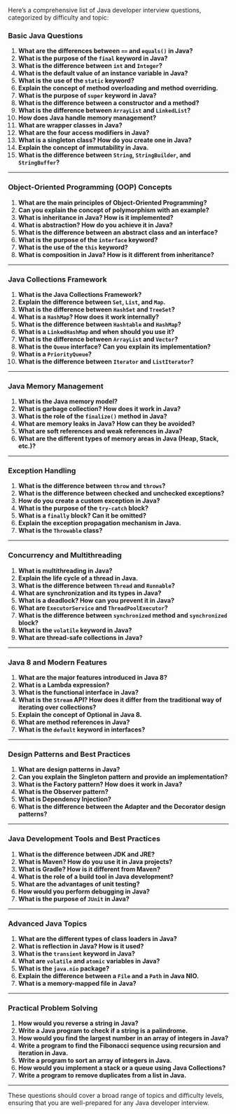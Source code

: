 Here’s a comprehensive list of Java developer interview questions, categorized by difficulty and topic:

### **Basic Java Questions**

1. **What are the differences between `==` and `equals()` in Java?**
2. **What is the purpose of the `final` keyword in Java?**
3. **What is the difference between `int` and `Integer`?**
4. **What is the default value of an instance variable in Java?**
5. **What is the use of the `static` keyword?**
6. **Explain the concept of method overloading and method overriding.**
7. **What is the purpose of `super` keyword in Java?**
8. **What is the difference between a constructor and a method?**
9. **What is the difference between `ArrayList` and `LinkedList`?**
10. **How does Java handle memory management?**
11. **What are wrapper classes in Java?**
12. **What are the four access modifiers in Java?**
13. **What is a singleton class? How do you create one in Java?**
14. **Explain the concept of immutability in Java.**
15. **What is the difference between `String`, `StringBuilder`, and `StringBuffer`?**

---

### **Object-Oriented Programming (OOP) Concepts**

1. **What are the main principles of Object-Oriented Programming?**
2. **Can you explain the concept of polymorphism with an example?**
3. **What is inheritance in Java? How is it implemented?**
4. **What is abstraction? How do you achieve it in Java?**
5. **What is the difference between an abstract class and an interface?**
6. **What is the purpose of the `interface` keyword?**
7. **What is the use of the `this` keyword?**
8. **What is composition in Java? How is it different from inheritance?**

---

### **Java Collections Framework**

1. **What is the Java Collections Framework?**
2. **Explain the difference between `Set`, `List`, and `Map`.**
3. **What is the difference between `HashSet` and `TreeSet`?**
4. **What is a `HashMap`? How does it work internally?**
5. **What is the difference between `Hashtable` and `HashMap`?**
6. **What is a `LinkedHashMap` and when should you use it?**
7. **What is the difference between `ArrayList` and `Vector`?**
8. **What is the `Queue` interface? Can you explain its implementation?**
9. **What is a `PriorityQueue`?**
10. **What is the difference between `Iterator` and `ListIterator`?**

---

### **Java Memory Management**

1. **What is the Java memory model?**
2. **What is garbage collection? How does it work in Java?**
3. **What is the role of the `finalize()` method in Java?**
4. **What are memory leaks in Java? How can they be avoided?**
5. **What are soft references and weak references in Java?**
6. **What are the different types of memory areas in Java (Heap, Stack, etc.)?**

---

### **Exception Handling**

1. **What is the difference between `throw` and `throws`?**
2. **What is the difference between checked and unchecked exceptions?**
3. **How do you create a custom exception in Java?**
4. **What is the purpose of the `try-catch` block?**
5. **What is a `finally` block? Can it be omitted?**
6. **Explain the exception propagation mechanism in Java.**
7. **What is the `Throwable` class?**

---

### **Concurrency and Multithreading**

1. **What is multithreading in Java?**
2. **Explain the life cycle of a thread in Java.**
3. **What is the difference between `Thread` and `Runnable`?**
4. **What are synchronization and its types in Java?**
5. **What is a deadlock? How can you prevent it in Java?**
6. **What are `ExecutorService` and `ThreadPoolExecutor`?**
7. **What is the difference between `synchronized` method and `synchronized` block?**
8. **What is the `volatile` keyword in Java?**
9. **What are thread-safe collections in Java?**

---

### **Java 8 and Modern Features**

1. **What are the major features introduced in Java 8?**
2. **What is a Lambda expression?**
3. **What is the functional interface in Java?**
4. **What is the `Stream` API? How does it differ from the traditional way of iterating over collections?**
5. **Explain the concept of Optional in Java 8.**
6. **What are method references in Java?**
7. **What is the `default` keyword in interfaces?**

---

### **Design Patterns and Best Practices**

1. **What are design patterns in Java?**
2. **Can you explain the Singleton pattern and provide an implementation?**
3. **What is the Factory pattern? How does it work in Java?**
4. **What is the Observer pattern?**
5. **What is Dependency Injection?**
6. **What is the difference between the Adapter and the Decorator design patterns?**

---

### **Java Development Tools and Best Practices**

1. **What is the difference between JDK and JRE?**
2. **What is Maven? How do you use it in Java projects?**
3. **What is Gradle? How is it different from Maven?**
4. **What is the role of a build tool in Java development?**
5. **What are the advantages of unit testing?**
6. **How would you perform debugging in Java?**
7. **What is the purpose of `JUnit` in Java?**

---

### **Advanced Java Topics**

1. **What are the different types of class loaders in Java?**
2. **What is reflection in Java? How is it used?**
3. **What is the `transient` keyword in Java?**
4. **What are `volatile` and `atomic` variables in Java?**
5. **What is the `java.nio` package?**
6. **Explain the difference between a `File` and a `Path` in Java NIO.**
7. **What is a memory-mapped file in Java?**

---

### **Practical Problem Solving**

1. **How would you reverse a string in Java?**
2. **Write a Java program to check if a string is a palindrome.**
3. **How would you find the largest number in an array of integers in Java?**
4. **Write a program to find the Fibonacci sequence using recursion and iteration in Java.**
5. **Write a program to sort an array of integers in Java.**
6. **How would you implement a stack or a queue using Java Collections?**
7. **Write a program to remove duplicates from a list in Java.**

---

These questions should cover a broad range of topics and difficulty levels, ensuring that you are well-prepared for any Java developer interview.